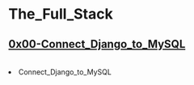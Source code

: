 # The_Full_Stack
## [0x00-Connect_Django_to_MySQL](0x00-Connect_Django_to_MySQL)
<br>

<li> Connect_Django_to_MySQL

